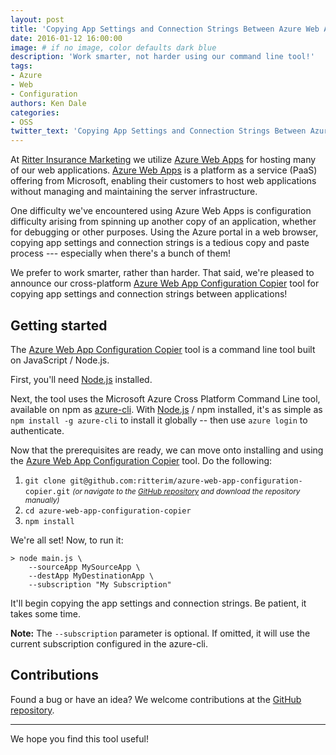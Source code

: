 ```yaml
---
layout: post
title: 'Copying App Settings and Connection Strings Between Azure Web Apps'
date: 2016-01-12 16:00:00
image: # if no image, color defaults dark blue
description: 'Work smarter, not harder using our command line tool!'
tags:
- Azure
- Web
- Configuration
authors: Ken Dale
categories:
- OSS
twitter_text: 'Copying App Settings and Connection Strings Between Azure Web Apps'
---
```


At [Ritter Insurance Marketing](https://www.ritterim.com/) we utilize [Azure Web Apps](https://azure.microsoft.com/en-us/documentation/articles/app-service-web-overview/) for hosting many of our web applications. [Azure Web Apps](https://azure.microsoft.com/en-us/documentation/articles/app-service-web-overview/) is a platform as a service (PaaS) offering from Microsoft, enabling their customers to host web applications without managing and maintaining the server infrastructure.

One difficulty we've encountered using Azure Web Apps is configuration difficulty arising from spinning up another copy of an application, whether for debugging or other purposes. Using the Azure portal in a web browser, copying app settings and connection strings is a tedious copy and paste process --- especially when there's a bunch of them!

We prefer to work smarter, rather than harder. That said, we're pleased to announce our cross-platform [Azure Web App Configuration Copier](https://github.com/ritterim/azure-web-app-configuration-copier) tool for copying app settings and connection strings between applications!

## Getting started

The [Azure Web App Configuration Copier](https://github.com/ritterim/azure-web-app-configuration-copier) tool is a command line tool built on JavaScript / Node.js.

First, you'll need [Node.js](https://nodejs.org) installed.

Next, the tool uses the Microsoft Azure Cross Platform Command Line tool, available on npm as [azure-cli](https://www.npmjs.com/package/azure-cli). With [Node.js](https://nodejs.org) / npm installed, it's as simple as `npm install -g azure-cli` to install it globally -- then use `azure login` to authenticate.

Now that the prerequisites are ready, we can move onto installing and using the [Azure Web App Configuration Copier](https://github.com/ritterim/azure-web-app-configuration-copier) tool. Do the following:

1. `git clone git@github.com:ritterim/azure-web-app-configuration-copier.git` <small>*(or navigate to the [GitHub repository](https://github.com/ritterim/azure-web-app-configuration-copier) and download the repository manually)*</small>
2. `cd azure-web-app-configuration-copier`
3. `npm install`

We're all set! Now, to run it:

```
> node main.js \
    --sourceApp MySourceApp \
    --destApp MyDestinationApp \
    --subscription "My Subscription"
```

It'll begin copying the app settings and connection strings. Be patient, it takes some time.

**Note:** The `--subscription` parameter is optional. If omitted, it will use the current subscription configured in the azure-cli.

## Contributions

Found a bug or have an idea? We welcome contributions at the [GitHub repository](https://github.com/ritterim/azure-web-app-configuration-copier).

___

We hope you find this tool useful!
